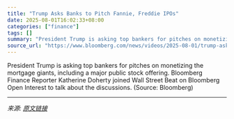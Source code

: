 ```yaml
---
title: "Trump Asks Banks to Pitch Fannie, Freddie IPOs"
date: 2025-08-01T16:02:33+08:00
categories: ["finance"]
tags: []
summary: "President Trump is asking top bankers for pitches on monetizing the mortgage giants, including a major public stock offering. Bloomberg Finance Reporter Katherine Doherty joined Wall Street Beat on Bl"
source_url: "https://www.bloomberg.com/news/videos/2025-08-01/trump-asks-banks-to-pitch-fannie-freddie-ipos-video"
---
```


President Trump is asking top bankers for pitches on monetizing the mortgage giants, including a major public stock offering. Bloomberg Finance Reporter Katherine Doherty joined Wall Street Beat on Bloomberg Open Interest to talk about the discussions. (Source: Bloomberg)

---

*来源: [原文链接](https://www.bloomberg.com/news/videos/2025-08-01/trump-asks-banks-to-pitch-fannie-freddie-ipos-video)*
